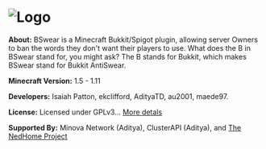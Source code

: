 # ![Logo](https://dev.bukkit.org/media/images/93/811/logo.png)

**About:** BSwear is a Minecraft Bukkit/Spigot plugin, allowing server Owners to ban the words they don't want their players to use.
What does the B in BSwear stand for, you might ask? The B stands for Bukkit, which makes BSwear stand for Bukkit AntiSwear.

**Minecraft Version:** 1.5 - 1.11

**Developers:** Isaiah Patton, ekclifford, AdityaTD, au2001, maede97.

**License:** Licensed under GPLv3... <a href="https://dev.bukkit.org/licenses/7-gnu-general-public-license-version-3-gplv3/">More detals</a> </p>


**Supported By:** Minova Network (Aditya), ClusterAPI (Aditya), and <a href="http://nedhome.ml">The NedHome Project</a>
